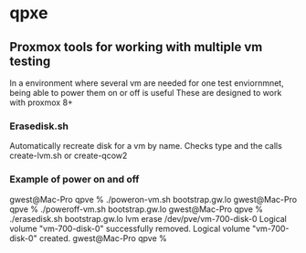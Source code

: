 # qpxe 
## Proxmox tools for working with multiple vm testing
In a environment where several vm are needed for one test enviornmnet, being able to power them on or off is useful
These are designed to work with proxmox 8+

### Erasedisk.sh
Automatically recreate disk for a vm by name. Checks type and the calls create-lvm.sh or create-qcow2

### Example of power on and off
gwest@Mac-Pro qpve % ./poweron-vm.sh bootstrap.gw.lo 
gwest@Mac-Pro qpve % ./poweroff-vm.sh bootstrap.gw.lo
gwest@Mac-Pro qpve % ./erasedisk.sh bootstrap.gw.lo 
lvm erase
/dev/pve/vm-700-disk-0
  Logical volume "vm-700-disk-0" successfully removed.
  Logical volume "vm-700-disk-0" created.
gwest@Mac-Pro qpve % 


